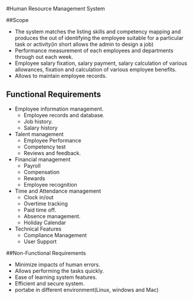 #Human Resource Management System

##Scope
* The system matches the listing skills and competency mapping and produces the out of 
identifying the employee suitable for a particular task or activity(in short allows the admin to 
design a job)
*  Performance measurement of each employees and departments through out each week.
* Employee salary fixation, salary payment, salary calculation of various allowances, fixation and
calculation of various employee benefits.
* Allows to maintain employee records. 

## Functional Requirements
* Employee information management.
    * Employee records and database.
    * Job history.
    * Salary history
* Talent management
    * Employee Performance 
    * Competency test
    * Reviews and feedback.
* Financial management  
    * Payroll
    * Compensation
    * Rewards
    * Employee recognition
* Time and Attendance management
    * Clock in/out
    * Overtime tracking
    * Paid time off.
    * Absence management.
    * Holiday Calendar
* Technical Features
    * Compliance Management
    * User Support

##Non-Functional Requirements

* Minimize impacts of human errors.
* Allows performing the tasks quickly.
* Ease of learning system features.
* Efficient and secure system.
* portabe in different  environment(Linux, windows and Mac)